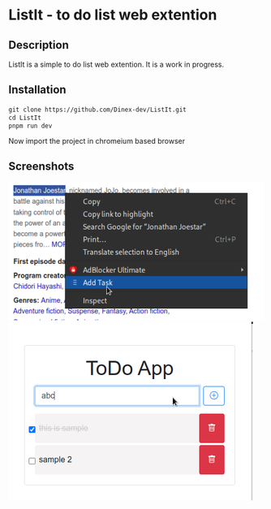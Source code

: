 # ListIt - to do list web extention

## Description

ListIt is a simple to do list web extention. It is a work in progress.

## Installation

```
git clone https://github.com/Dinex-dev/ListIt.git
cd ListIt
pnpm run dev
```

Now import the project in chromeium based browser

## Screenshots

![menu options](screenshots/menu-option.png)
![popup](screenshots/popup.png)
